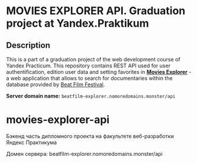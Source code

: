 # MOVIES EXPLORER API. Graduation project at Yandex.Praktikum

## Description
This is a part of a graduation project of the web development course of Yandex Practicum. This repository contains REST API used for user authentification, edition user data and setting favorites in [__Movies Explorer__](https://github.com/space-boss/movies-explorer-frontend) - a web application that allows to search for documentaries within the database provided by [Beat Film Festival](https://en.beatfilmfestival.ru/). 

__Server domain name:__
`beatfilm-explorer.nomoredomains.monster/api`






# movies-explorer-api
Бэкенд часть дипломного проекта на факультете веб-разработки Яндекс Практикума


Домен сервера: beatfilm-explorer.nomoredomains.monster/api
